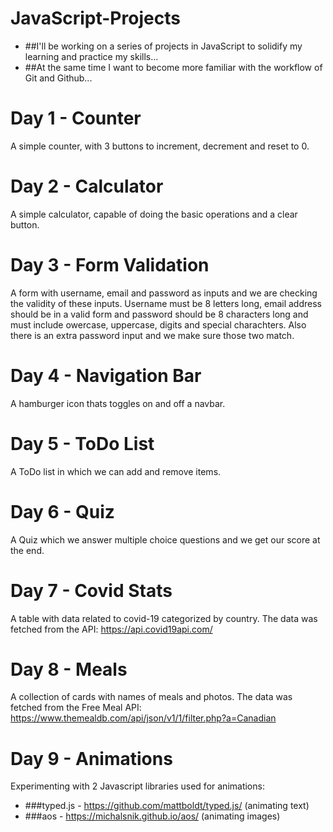# JavaScript-Projects

* ##I'll be working on a series of projects in JavaScript to solidify my learning and practice my skills...
* ##At the same time I want to become more familiar with the workflow of Git and Github...

# Day 1 - Counter
A simple counter, with 3 buttons to increment, decrement and reset to 0. 

# Day 2 - Calculator
A simple calculator, capable of doing the basic operations and a clear button.

# Day 3 - Form Validation
A form with username, email and password as inputs and we are checking the validity of these inputs.
Username must be 8 letters long, email address should be in a valid form and password should be 8 characters long and must include owercase, uppercase, digits and special charachters. Also there is an extra password input and we make sure those two match.

# Day 4 - Navigation Bar
A hamburger icon thats toggles on and off a navbar.

# Day 5 - ToDo List
A ToDo list in which we can add and remove items.

# Day 6 - Quiz
A Quiz which we answer multiple choice questions and we get our score at the end.

# Day 7 - Covid Stats
A table with data related to covid-19 categorized by country. The data was fetched from the API:
https://api.covid19api.com/

# Day 8 - Meals
A collection of cards with names of meals and photos. The data was fetched from the Free Meal API: 
https://www.themealdb.com/api/json/v1/1/filter.php?a=Canadian

# Day 9 - Animations
Experimenting with 2 Javascript libraries used for animations:
* ###typed.js - https://github.com/mattboldt/typed.js/ (animating text)
* ###aos - https://michalsnik.github.io/aos/ (animating images)

